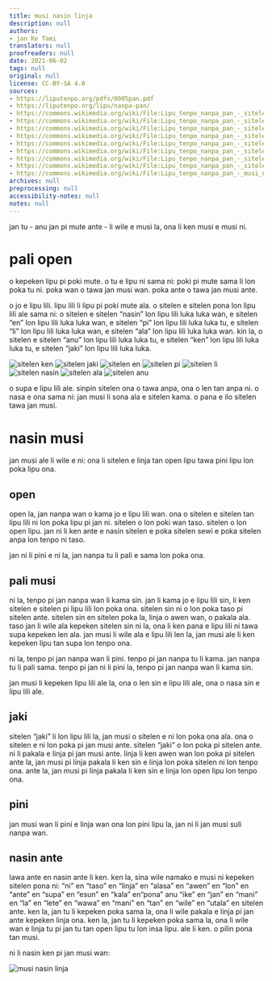 ```yaml
---
title: musi nasin linja
description: null
authors:
- jan Ke Tami
translators: null
proofreaders: null
date: 2021-06-02
tags: null
original: null
license: CC-BY-SA 4.0
sources:
- https://liputenpo.org/pdfs/0005pan.pdf
- https://liputenpo.org/lipu/nanpa-pan/
- https://commons.wikimedia.org/wiki/File:Lipu_tenpo_nanpa_pan_-_sitelen_ken.png
- https://commons.wikimedia.org/wiki/File:Lipu_tenpo_nanpa_pan_-_sitelen_jaki.png
- https://commons.wikimedia.org/wiki/File:Lipu_tenpo_nanpa_pan_-_sitelen_en.png
- https://commons.wikimedia.org/wiki/File:Lipu_tenpo_nanpa_pan_-_sitelen_pi.png
- https://commons.wikimedia.org/wiki/File:Lipu_tenpo_nanpa_pan_-_sitelen_li.png
- https://commons.wikimedia.org/wiki/File:Lipu_tenpo_nanpa_pan_-_sitelen_nasin.png
- https://commons.wikimedia.org/wiki/File:Lipu_tenpo_nanpa_pan_-_sitelen_ala.png
- https://commons.wikimedia.org/wiki/File:Lipu_tenpo_nanpa_pan_-_sitelen_anu.png
- https://commons.wikimedia.org/wiki/File:Lipu_tenpo_nanpa_pan_-_musi_nasin_linja.png
archives: null
preprocessing: null
accessibility-notes: null
notes: null
---
```


jan tu - anu jan pi mute ante - li wile e musi la, ona li ken musi e musi ni.

# pali open

o kepeken lipu pi poki mute. o tu e lipu ni sama ni: poki pi mute sama li lon poka tu ni. poka wan o tawa jan musi wan. poka ante o tawa jan musi ante.

o jo e lipu lili. lipu lili li lipu pi poki mute ala. o sitelen e sitelen pona lon lipu lili ale sama ni: o sitelen e sitelen “nasin” lon lipu lili luka luka wan, e sitelen “en” lon lipu lili luka luka wan, e sitelen “pi” lon lipu lili luka luka tu, e sitelen “li” lon lipu lili luka luka wan, e sitelen “ala” lon lipu lili luka luka wan. kin la, o sitelen e sitelen “anu” lon lipu lili luka luka tu, e sitelen “ken” lon lipu lili luka luka tu, e sitelen “jaki” lon lipu lili luka luka.

![sitelen ken](https://upload.wikimedia.org/wikipedia/commons/7/75/Lipu_tenpo_nanpa_pan_-_sitelen_ken.png)
![sitelen jaki](https://upload.wikimedia.org/wikipedia/commons/2/22/Lipu_tenpo_nanpa_pan_-_sitelen_jaki.png)
![sitelen en](https://upload.wikimedia.org/wikipedia/commons/c/ce/Lipu_tenpo_nanpa_pan_-_sitelen_en.png)
![sitelen pi](https://upload.wikimedia.org/wikipedia/commons/5/5b/Lipu_tenpo_nanpa_pan_-_sitelen_pi.png)
![sitelen li](https://upload.wikimedia.org/wikipedia/commons/4/42/Lipu_tenpo_nanpa_pan_-_sitelen_li.png)
![sitelen nasin](https://upload.wikimedia.org/wikipedia/commons/3/36/Lipu_tenpo_nanpa_pan_-_sitelen_nasin.png)
![sitelen ala](https://upload.wikimedia.org/wikipedia/commons/3/30/Lipu_tenpo_nanpa_pan_-_sitelen_ala.png)
![sitelen anu](https://upload.wikimedia.org/wikipedia/commons/d/da/Lipu_tenpo_nanpa_pan_-_sitelen_anu.png)

o supa e lipu lili ale. sinpin sitelen ona o tawa anpa, ona o len tan anpa ni. o nasa e ona sama ni: jan musi li sona ala e sitelen kama. o pana e ilo sitelen tawa jan musi.

# nasin musi

jan musi ale li wile e ni: ona li sitelen e linja tan open lipu tawa pini lipu lon poka lipu ona.

## open

open la, jan nanpa wan o kama jo e lipu lili wan. ona o sitelen e sitelen tan lipu lili ni lon poka lipu pi jan ni. sitelen o lon poki wan taso. sitelen o lon open lipu. jan ni li ken ante e nasin sitelen e poka sitelen sewi e poka sitelen anpa lon tenpo ni taso.

jan ni li pini e ni la, jan nanpa tu li pali e sama lon poka ona.

## pali musi

ni la, tenpo pi jan nanpa wan li kama sin. jan li kama jo e lipu lili sin, li ken sitelen e sitelen pi lipu lili lon poka ona. sitelen sin ni o lon poka taso pi sitelen ante. sitelen sin en sitelen poka la, linja o awen wan, o pakala ala. taso jan li wile ala kepeken sitelen sin ni la, ona li ken pana e lipu lili ni tawa supa kepeken len ala. jan musi li wile ala e lipu lili len la, jan musi ale li ken kepeken lipu tan supa lon tenpo ona.

ni la, tenpo pi jan nanpa wan li pini. tenpo pi jan nanpa tu li kama. jan nanpa tu li pali sama. tenpo pi jan ni li pini la, tenpo pi jan nanpa wan li kama sin.

jan musi li kepeken lipu lili ale la, ona o len sin e lipu lili ale, ona o nasa sin e lipu lili ale.

## jaki

sitelen “jaki” li lon lipu lili la, jan musi o sitelen e ni lon poka ona ala. ona o sitelen e ni lon poka pi jan musi ante. sitelen “jaki” o lon poka pi sitelen ante. ni li pakala e linja pi jan musi ante. linja li ken awen wan lon poka pi sitelen ante la, jan musi pi linja pakala li ken sin e linja lon poka sitelen ni lon tenpo ona. ante la, jan musi pi linja pakala li ken sin e linja lon open lipu lon tenpo ona.

## pini

jan musi wan li pini e linja wan ona lon pini lipu la, jan ni li jan musi suli nanpa wan.

## nasin ante

lawa ante en nasin ante li ken. ken la, sina wile namako e musi ni kepeken sitelen pona ni: “ni” en “taso” en “linja” en “alasa” en “awen” en “lon” en “ante” en “supa” en “esun” en “kala” en“pona” anu “ike” en “jan” en “mani” en “la” en “lete” en “wawa” en “mani” en “tan” en “wile” en “utala” en sitelen ante. ken la, jan tu li kepeken poka sama la, ona li wile pakala e linja pi jan ante kepeken linja ona. ken la, jan tu li kepeken poka sama la, ona li wile wan e linja tu pi jan tu tan open lipu tu lon insa lipu. ale li ken. o pilin pona tan musi.

ni li nasin ken pi jan musi wan:

![musi nasin linja](https://upload.wikimedia.org/wikipedia/commons/e/e3/Lipu_tenpo_nanpa_pan_-_musi_nasin_linja.png)